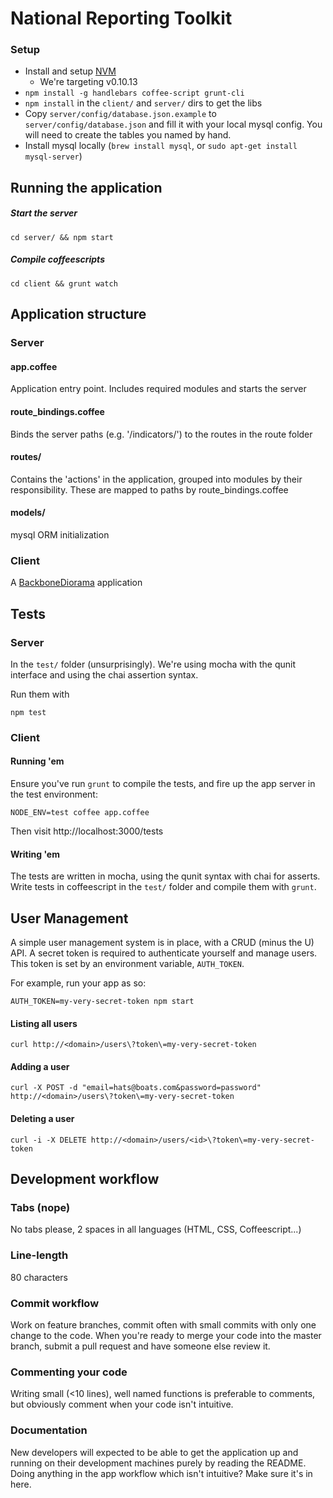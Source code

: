 # National Reporting Toolkit

### Setup

* Install and setup [NVM](https://github.com/creationix/nvm)
  * We're targeting v0.10.13
* `npm install -g handlebars coffee-script grunt-cli`
* `npm install` in the `client/` and `server/` dirs to get the libs
* Copy `server/config/database.json.example` to
  `server/config/database.json` and fill it with your local mysql
  config. You will need to create the tables you named by hand.
* Install mysql locally (`brew install mysql`, or `sudo apt-get install mysql-server`)

## Running the application

##### Start the server

`cd server/ && npm start`

##### Compile coffeescripts

`cd client && grunt watch`

## Application structure

### Server

#### app.coffee
Application entry point. Includes required modules and starts the server

#### route_bindings.coffee
Binds the server paths (e.g. '/indicators/') to the routes in the route folder

#### routes/
Contains the 'actions' in the application, grouped into modules by their
responsibility. These are mapped to paths by route_bindings.coffee

#### models/
mysql ORM initialization

### Client

A [BackboneDiorama](https://github.com/th3james/BackboneDiorama/) application

## Tests

### Server

In the `test/` folder (unsurprisingly). We're using mocha with the qunit
interface and using the chai assertion syntax.

Run them with

`npm test`

### Client

#### Running 'em

Ensure you've run `grunt` to compile the tests, and fire up the app
server in the test environment:

`NODE_ENV=test coffee app.coffee`

Then visit http://localhost:3000/tests

#### Writing 'em

The tests are written in mocha, using the qunit syntax with chai for
asserts. Write tests in coffeescript in the `test/` folder and
compile them with `grunt`.

## User Management

A simple user management system is in place, with a CRUD (minus the U)
API. A secret token is required to authenticate yourself and manage
users. This token is set by an environment variable, `AUTH_TOKEN`.

For example, run your app as so:

    AUTH_TOKEN=my-very-secret-token npm start

#### Listing all users

    curl http://<domain>/users\?token\=my-very-secret-token

#### Adding a user

    curl -X POST -d "email=hats@boats.com&password=password" http://<domain>/users\?token\=my-very-secret-token

#### Deleting a user

    curl -i -X DELETE http://<domain>/users/<id>\?token\=my-very-secret-token

## Development workflow

### Tabs (nope)
No tabs please, 2 spaces in all languages (HTML, CSS, Coffeescript...)

### Line-length
80 characters

### Commit workflow
Work on feature branches, commit often with small commits with only one change
to the code. When you're ready to merge your code into the master branch,
submit a pull request and have someone else review it.

### Commenting your code
Writing small (<10 lines), well named functions is preferable to comments, but
obviously comment when your code isn't intuitive.

### Documentation
New developers will expected to be able to get the application up and running
on their development machines purely by reading the README. Doing anything in
the app workflow which isn't intuitive? Make sure it's in here.
